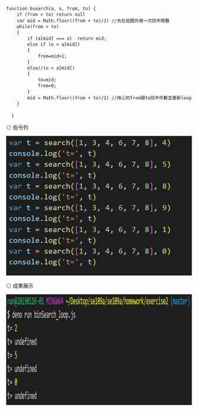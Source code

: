 ```
function bsearch(a, o, from, to) {
    if (from > to) return null
    var mid = Math.floor((from + to)/2) //先在迴圈外做一次找中間數
    while(from < to)
    {
        if (a[mid] === o)  return mid;
        else if (o > a[mid])
        {
            from=mid+1; 
        }
        else//(o < a[mid])
        {
            to=mid;
            from=0;
        }
        mid = Math.floor((from + to)/2) //用心的from跟to找中件數並重新loop
    }

  }
```


◎ 指令列

<img src="https://github.com/ayd0122344/se109a/blob/master/homework/exercise2/instruction.jpg" width=600 >

◎ 成果展示

<img src="https://github.com/ayd0122344/se109a/blob/master/homework/exercise2/result.jpg" height=300 >
